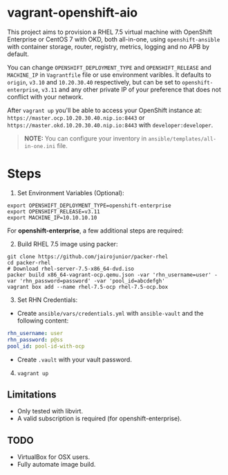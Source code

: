 # vagrant-openshift-aio

This project aims to provision a RHEL 7.5 virtual machine with OpenShift Enterprise or CentOS 7 with OKD, both all-in-one, using `openshift-ansible` with container storage, router, registry, metrics, logging and no APB by default.

You can change `OPENSHIFT_DEPLOYMENT_TYPE` and `OPENSHIFT_RELEASE` and `MACHINE_IP` in `Vagrantfile` file or use environment varibles. It defaults to `origin`, `v3.10` and `10.20.30.40` respectively, but can be set to `openshift-enterprise`, `v3.11` and any other private IP of your preference that does not conflict with your network.

After `vagrant up` you'll be able to access your OpenShift instance at: `https://master.ocp.10.20.30.40.nip.io:8443` or `https://master.okd.10.20.30.40.nip.io:8443` with `developer:developer`.

> **NOTE:** You can configure your inventory in `ansible/templates/all-in-one.ini` file.

# Steps

1. Set Environment Variables (Optional):

```shell
export OPENSHIFT_DEPLOYMENT_TYPE=openshift-enterprise
export OPENSHIFT_RELEASE=v3.11
export MACHINE_IP=10.10.10.10
```

For **openshift-enterprise**, a few additional steps are required:

2. Build RHEL 7.5 image using packer:

```shell
git clone https://github.com/jairojunior/packer-rhel
cd packer-rhel
# Download rhel-server-7.5-x86_64-dvd.iso
packer build x86_64-vagrant-ocp.qemu.json -var 'rhn_username=user' -var 'rhn_password=password' -var 'pool_id=abcdefgh'
vagrant box add --name rhel-7.5-ocp rhel-7.5-ocp.box
```

3. Set RHN Credentials:

- Create `ansible/vars/credentials.yml` with `ansible-vault` and the following content:

```yaml
rhn_username: user
rhn_password: p@ss
pool_id: pool-id-with-ocp
```

- Create `.vault` with your vault password.

4. `vagrant up`

## Limitations

- Only tested with libvirt.
- A valid subscription is required (for openshift-enterprise).

## TODO

- VirtualBox for OSX users.
- Fully automate image build.